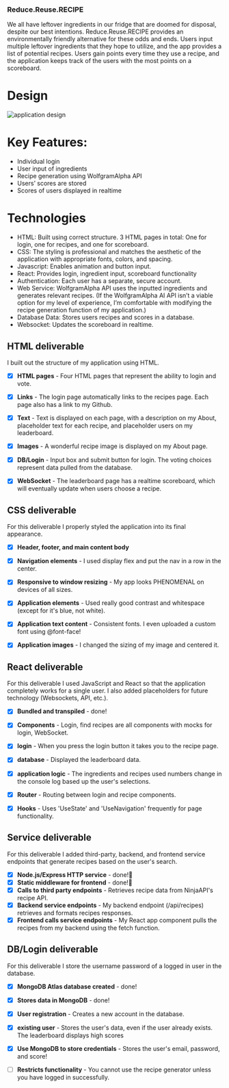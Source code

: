 ### Reduce.Reuse.RECIPE
We all have leftover ingredients in our fridge that are doomed for disposal, despite our best intentions. Reduce.Reuse.RECIPE provides an environmentally friendly alternative for these odds and ends. Users input multiple leftover ingredients that they hope to utilize, and the app provides a list of potential recipes. Users gain points every time they use a recipe, and the application keeps track of the users with the most points on a scoreboard.

# Design
![application design](Startup_Design.png)

# Key Features:
- Individual login
- User input of ingredients
- Recipe generation using WolfgramAlpha API
- Users’ scores are stored
- Scores of users displayed in realtime

# Technologies
- HTML: Built using correct structure. 3 HTML pages in total: One for login, one for recipes, and one for scoreboard.
- CSS: The styling is professional and matches the aesthetic of the application with appropriate fonts, colors, and spacing.
- Javascript: Enables animation and button input.
- React: Provides login, ingredient input, scoreboard functionality
- Authentication: Each user has a separate, secure account.
- Web Service:  WolfgramAlpha API uses the inputted ingredients and generates relevant recipes. (If the WolfgramAlpha AI API isn’t a viable option for my level of experience, I’m comfortable with modifying the recipe generation function of my application.)
- Database Data: Stores users recipes and scores in a database.
- Websocket: Updates the scoreboard in realtime.


## HTML deliverable

I built out the structure of my application using HTML.

- [x] **HTML pages** - Four HTML pages that represent the ability to login and vote.
- [x] **Links** - The login page automatically links to the recipes page. Each page also has a link to my Github.
- [x] **Text** - Text is displayed on each page, with a description on my About, placeholder text for each recipe, and placeholder users on my leaderboard.
- [x] **Images** - A wonderful recipe image is displayed on my About page.
- [x] **DB/Login** - Input box and submit button for login. The voting choices represent data pulled from the database.
- [x] **WebSocket** - The leaderboard page has a realtime scoreboard, which will eventually update when users choose a recipe.


## CSS deliverable

For this deliverable I properly styled the application into its final appearance.

- [x] **Header, footer, and main content body**
- [x] **Navigation elements** - I used display flex and put the nav in a row in the center.
- [x] **Responsive to window resizing** - My app looks PHENOMENAL on devices of all sizes.
- [x] **Application elements** - Used really good contrast and whitespace (except for it's blue, not white).
- [x] **Application text content** - Consistent fonts. I even uploaded a custom font using @font-face!
- [x] **Application images** - I changed the sizing of my image and centered it.


## React deliverable

For this deliverable I used JavaScript and React so that the application completely works for a single user. I also added placeholders for future technology (Websockets, API, etc.).

- [x] **Bundled and transpiled** - done!
- [x] **Components** - Login, find recipes are all components with mocks for login, WebSocket.
- [x] **login** - When you press the login button it takes you to the recipe page.
- [x] **database** - Displayed the leaderboard data.
- [x] **application logic** - The ingredients and recipes used numbers change in the console log based up the user's selections.
- [x] **Router** - Routing between login and recipe components.
- [x] **Hooks** - Uses 'UseState' and 'UseNavigation' frequently for page functionality.


## Service deliverable

For this deliverable I added third-party, backend, and frontend service endpoints that generate recipes based on the user's search.

- [x] **Node.js/Express HTTP service** - done!🤩
- [x] **Static middleware for frontend** - done!🤩
- [x] **Calls to third party endpoints** - Retrieves recipe data from NinjaAPI's recipe API.
- [x] **Backend service endpoints** - My backend endpoint (/api/recipes) retrieves and formats recipes responses.
- [x] **Frontend calls service endpoints** - My React app component pulls the recipes from my backend using the fetch function. 

## DB/Login deliverable

For this deliverable I store the username password of a logged in user in the database.

- [x] **MongoDB Atlas database created** - done!
- [x] **Stores data in MongoDB** - done!
- [x] **User registration** - Creates a new account in the database.
- [x] **existing user** - Stores the user's data, even if the user already exists. The leaderboard displays high scores
- [x] **Use MongoDB to store credentials** - Stores the user's email, password, and score!
- [ ] **Restricts functionality** - You cannot use the recipe generator unless you have logged in successfully.

